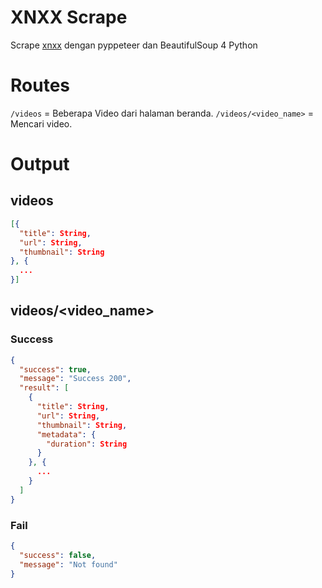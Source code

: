 # XNXX Scrape

Scrape [xnxx](https://xnxx.com) dengan pyppeteer dan BeautifulSoup 4 Python

# Routes

`/videos` = Beberapa Video dari halaman beranda.
`/videos/<video_name>` = Mencari video.

# Output

## videos
```json
[{
  "title": String,
  "url": String,
  "thumbnail": String
}, {
  ...
}]
```

## videos/<video_name>

### Success
```json
{
  "success": true,
  "message": "Success 200",
  "result": [
    {
      "title": String,
      "url": String,
      "thumbnail": String,
      "metadata": {
        "duration": String
      }
    }, {
      ...
    }
  ]
}
```
### Fail
```json
{
  "success": false,
  "message": "Not found"
}
```